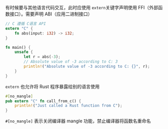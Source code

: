 有时候要与其他语言代码交互，此时应使用 `extern`​ 关键字声明使用 FFI（外部函数接口）。需要声明 ABI（应用二进制接口）

```rust
// C 遵循 C语言 API
extern "C" {
    fn abs(input: i32) -> i32;
}

fn main() {
    unsafe {
        let r = abs(-3);
        // Absolute value of -3 according to C: 3
        println!("Absolute value of -3 according to C: {}", r);
    }
}
```

​`extern`​ 也允许将 Rust 程序暴露给别的语言使用

```rust
#[no_mangle]
pub extern "C" fn call_from_c() {
    println!("Just called a Rust function from C");
}
```

​`#[no_mangle]`​ 表示关闭编译器 mangle 功能，禁止编译器将函数名重命名